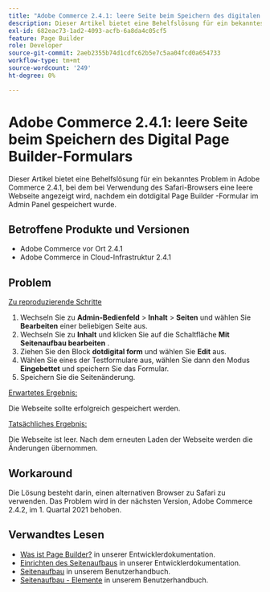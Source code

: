 ```yaml
---
title: "Adobe Commerce 2.4.1: leere Seite beim Speichern des digitalen Seitenaufbaus"
description: Dieser Artikel bietet eine Behelfslösung für ein bekanntes Problem in Adobe Commerce 2.4.1, bei dem bei Verwendung des Safari-Browsers eine leere Webseite angezeigt wird, nachdem ein dotdigital Page Builder -Formular im Admin Panel gespeichert wurde.
exl-id: 682eac73-1ad2-4093-acfb-6a8da4c05cf5
feature: Page Builder
role: Developer
source-git-commit: 2aeb2355b74d1cdfc62b5e7c5aa04fcd0a654733
workflow-type: tm+mt
source-wordcount: '249'
ht-degree: 0%

---
```


# Adobe Commerce 2.4.1: leere Seite beim Speichern des Digital Page Builder-Formulars

Dieser Artikel bietet eine Behelfslösung für ein bekanntes Problem in Adobe Commerce 2.4.1, bei dem bei Verwendung des Safari-Browsers eine leere Webseite angezeigt wird, nachdem ein dotdigital Page Builder -Formular im Admin Panel gespeichert wurde.

## Betroffene Produkte und Versionen

* Adobe Commerce vor Ort 2.4.1
* Adobe Commerce in Cloud-Infrastruktur 2.4.1

## Problem

<u>Zu reproduzierende Schritte</u>

1. Wechseln Sie zu **Admin-Bedienfeld** > **Inhalt** > **Seiten** und wählen Sie **Bearbeiten** einer beliebigen Seite aus.
1. Wechseln Sie zu **Inhalt** und klicken Sie auf die Schaltfläche **Mit Seitenaufbau bearbeiten** .
1. Ziehen Sie den Block **dotdigital form** und wählen Sie **Edit** aus.
1. Wählen Sie eines der Testformulare aus, wählen Sie dann den Modus **Eingebettet** und speichern Sie das Formular.
1. Speichern Sie die Seitenänderung.

<u>Erwartetes Ergebnis:</u>

Die Webseite sollte erfolgreich gespeichert werden.

<u>Tatsächliches Ergebnis:</u>

Die Webseite ist leer. Nach dem erneuten Laden der Webseite werden die Änderungen übernommen.

## Workaround

Die Lösung besteht darin, einen alternativen Browser zu Safari zu verwenden. Das Problem wird in der nächsten Version, Adobe Commerce 2.4.2, im 1. Quartal 2021 behoben.

## Verwandtes Lesen

* [Was ist Page Builder?](https://developer.adobe.com/commerce/frontend-core/page-builder/) in unserer Entwicklerdokumentation.
* [Einrichten des Seitenaufbaus](https://experienceleague.adobe.com/docs/commerce-admin/page-builder/setup.html) in unserer Entwicklerdokumentation.
* [Seitenaufbau](https://experienceleague.adobe.com/en/docs/commerce-admin/page-builder/introduction) in unserem Benutzerhandbuch.
* [Seitenaufbau - Elemente](https://experienceleague.adobe.com/en/docs/commerce-admin/page-builder/workspace#elements) in unserem Benutzerhandbuch.
